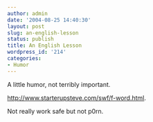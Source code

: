 ```yaml
---
author: admin
date: '2004-08-25 14:40:30'
layout: post
slug: an-english-lesson
status: publish
title: An English Lesson
wordpress_id: '214'
categories:
- Humor
---
```

A little humor, not terribly important.

<a href="http://www.starterupsteve.com/swf/f-word.html">http://www.starterupsteve.com/swf/f-word.html</a>.

Not really work safe but not p0rn.
